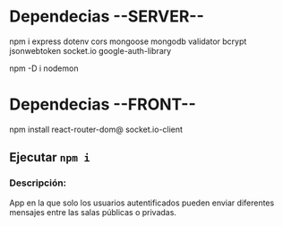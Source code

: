 # Dependecias --SERVER--
npm i express dotenv cors mongoose mongodb validator bcrypt jsonwebtoken socket.io google-auth-library

npm -D i nodemon

# Dependecias --FRONT--
npm install react-router-dom@ socket.io-client

## Ejecutar `npm i`

### Descripción:
App en la que solo los usuarios autentificados pueden enviar diferentes mensajes entre las salas públicas o privadas.